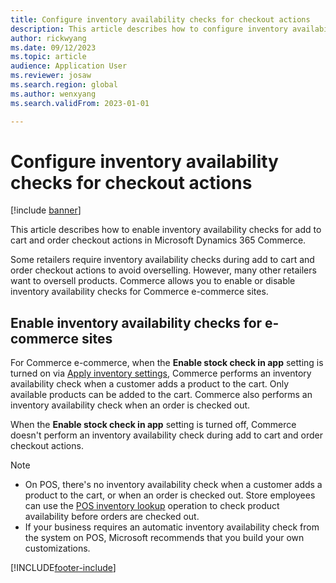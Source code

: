 ```yaml
---
title: Configure inventory availability checks for checkout actions
description: This article describes how to configure inventory availability checks for add to cart and order checkout actions in Microsoft Dynamics 365 Commerce.
author: rickwyang
ms.date: 09/12/2023
ms.topic: article
audience: Application User
ms.reviewer: josaw
ms.search.region: global
ms.author: wenxyang
ms.search.validFrom: 2023-01-01

---
```


# Configure inventory availability checks for checkout actions

[!include [banner](includes/banner.md)]

This article describes how to enable inventory availability checks for add to cart and order checkout actions in Microsoft Dynamics 365 Commerce.

Some retailers require inventory availability checks during add to cart and order checkout actions to avoid overselling. However, many other retailers want to oversell products. Commerce allows you to enable or disable inventory availability checks for Commerce e-commerce sites.

## Enable inventory availability checks for e-commerce sites

For Commerce e-commerce, when the **Enable stock check in app** setting is turned on via [Apply inventory settings](inventory-settings.md), Commerce performs an inventory availability check when a customer adds a product to the cart. Only available products can be added to the cart. Commerce also performs an inventory availability check when an order is checked out.

When the **Enable stock check in app** setting is turned off, Commerce doesn't perform an inventory availability check during add to cart and order checkout actions.

> [!NOTE]
> - On POS, there's no inventory availability check when a customer adds a product to the cart, or when an order is checked out. Store employees can use the [POS inventory lookup](pos-inventory-lookup-operation.md) operation to check product availability before orders are checked out.
> - If your business requires an automatic inventory availability check from the system on POS, Microsoft recommends that you build your own customizations.

[!INCLUDE[footer-include](../includes/footer-banner.md)]
